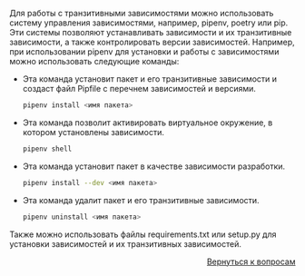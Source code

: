 Для работы с транзитивными зависимостями можно использовать систему управления зависимостями, например, pipenv,
poetry или pip. Эти системы позволяют устанавливать зависимости и их транзитивные зависимости, а также контролировать
версии зависимостей. Например, при использовании pipenv для установки и работы с зависимостями можно использовать
следующие команды:

- Эта команда установит пакет и его транзитивные зависимости и создаст файл Pipfile с перечнем зависимостей и версиями.

  ```bash
  pipenv install <имя пакета>
  ```

- Эта команда позволит активировать виртуальное окружение, в котором установлены зависимости.

  ```bash
  pipenv shell
  ```

- Эта команда установит пакет в качестве зависимости разработки.

  ```bash
  pipenv install --dev <имя пакета>
  ```

- Эта команда удалит пакет и его транзитивные зависимости.

  ```bash
  pipenv uninstall <имя пакета>
  ```


Также можно использовать файлы requirements.txt или setup.py для установки зависимостей и их транзитивных зависимостей.


<div align="right">

[Вернуться к вопросам](../Вопросы.md)

</div>

